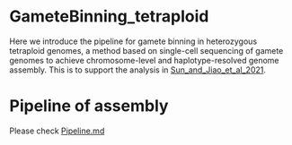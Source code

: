 GameteBinning_tetraploid
=
Here we introduce the pipeline for gamete binning in heterozygous tetraploid genomes, a method based on single-cell sequencing of gamete genomes to achieve chromosome-level and haplotype-resolved genome assembly. This is to support the analysis in [Sun_and_Jiao_et_al_2021](https://www.biorxiv.org/content/10.1101/2021.05.15.444292v1).

Pipeline of assembly
=

Please check [Pipeline.md](https://github.com/schneebergerlab/GameteBinning_tetraploid/blob/master/Pipeline.md)
